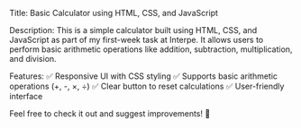 Title: Basic Calculator using HTML, CSS, and JavaScript

Description:
This is a simple calculator built using HTML, CSS, and JavaScript as part of my first-week task at Interpe. It allows users to perform basic arithmetic operations like addition, subtraction, multiplication, and division.

Features:
✅ Responsive UI with CSS styling
✅ Supports basic arithmetic operations (+, -, ×, ÷)
✅ Clear button to reset calculations
✅ User-friendly interface

Feel free to check it out and suggest improvements! 🚀
